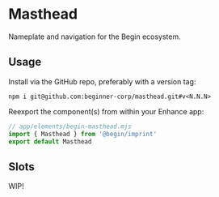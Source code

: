 # Masthead

Nameplate and navigation for the Begin ecosystem.

## Usage

Install via the GitHub repo, preferably with a version tag:

```shell
npm i git@github.com:beginner-corp/masthead.git#v<N.N.N>
```

Reexport the component(s) from within your Enhance app:

```js
// app/elements/begin-masthead.mjs
import { Masthead } from '@begin/imprint'
export default Masthead
```

## Slots

WIP!
